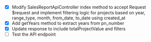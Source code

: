 -   [x] Modify SalesReportApiController index method to accept Request $request and implement filtering logic for projects based on year, range_type, month, from_date, to_date using created_at
-   [x] Add getYears method to extract years from pn_number
-   [x] Update response to include totalProjectValue and filters
-   [ ] Test the API endpoint
